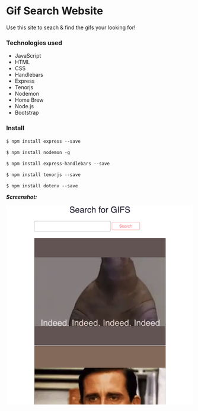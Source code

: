 # Gif Search Website
Use this site to seach & find the gifs your looking for!

### Technologies used
- JavaScript
- HTML
- CSS
- Handlebars
- Express
- Tenorjs
- Nodemon
- Home Brew
- Node.js
- Bootstrap

### Install
```
$ npm install express --save
```
```
$ npm install nodemon -g
```
```
$ npm install express-handlebars --save
```
```
$ npm install tenorjs --save
```
```
$ npm install dotenv --save
```

***Screenshot:***

<img alt="Git Search Website" src="https://github.com/lwrgithub/gif-search-site/blob/master/public/img/gif-site-screenshot.png" />
